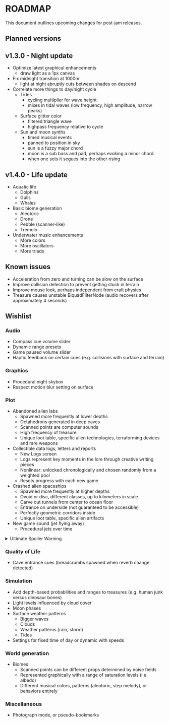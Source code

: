 # ROADMAP
This document outlines upcoming changes for post-jam releases.

## Planned versions
## v1.3.0 - Night update
- Optimize latest graphical enhancements
  - draw light as a 1px canvas
- Fix midnight transition at 1000m
  - light at night abruptly cuts between shades on descend
- Correlate more things to day/night cycle
  - Tides
    - cycling multiplier for wave height
    - mixes in tidal waves (low frequency, high amplitude, narrow peaks)
  - Surface glitter color
    - filtered triangle wave
    - highpass frequency relative to cycle
  - Sun and moon synths
    - timed musical events
    - panned to position in sky
    - sun is a fuzzy major chord
    - moon is a sub bass and pad, perhaps evoking a minor chord
    - when one sets it segues into the other rising

## v1.4.0 - Life update
- Aquatic life
  - Dolphins
  - Gulls
  - Whales
- Basic biome generation
  - Aleotoric
  - Drone
  - Pebble (scanner-like)
  - Tremolo
- Underwater music enhancements
  - More colors
  - More oscillators
  - More triads

## Known issues
- Acceleration from zero and turning can be slow on the surface
- Improve collision detection to prevent getting stuck in terrain
- Improve mouse look, perhaps independent from craft physics
- Treasure causes unstable BiquadFilterNode (audio recovers after approximately 4 seconds)

## Wishlist
### Audio
- Compass cue volume slider
- Dynamic range presets
- Game paused volume slider
- Haptic feedback on certain cues (e.g. collisions with surface and terrain)

### Graphics
- Procedural night skybox
- Respect motion blur setting on surface

### Plot
- Abandoned alien labs
  - Spawned more frequently at lower depths
  - Octahedrons generated in deep caves
  - Scanned points are computer sounds
  - High frequency of treasure
  - Unique loot table, specific alien technologies, terraforming devices and rare weapons
- Collectible data logs, letters and reports
  - New Logs screen
  - Logs represent key moments in the lore through creative writing pieces
  - Nonlinear: unlocked chronologically and chosen randomly from a weighted pool
  - Resets progress with each new game
- Crashed alien spaceships
  - Spawned more frequently at higher depths
  - Ovoid or disc, different classes, up to kilometers in scale
  - Carve out tunnels from center to ocean floor
  - Entrance on underside (not guaranteed to be accessible)
  - Perfectly geometric corridors inside
  - Unique loot table, specific alien artifacts
- New game sound (jet flying away)
  - Procedural jets over time

<details>
  <summary>Ultimate Spoiler Warning</summary>
  <ul>
    <li>Aliens wanted to peacefully immigrate to Earth.</li>
    <li>Alien leaders established a secret base on Earth.</li>
    <li>Convert UXO archetype to munitions, add Resistance side (more prevalent at lower depths) and more nouns.</li>
  </ul>
</details>

### Quality of Life
- Cave entrance cues (breadcrumbs spawned when reverb change detected)

### Simulation
- Add depth-based probabilities and ranges to treasures (e.g. human junk versus dinosaur bones)
- Light levels influenced by cloud cover
- Moon phases
- Surface weather patterns
  - Bigger waves
  - Clouds
  - Weather patterns (rain, storm)
  - Tides
- Settings for fixed time of day or dynamic with speeds

### World generation
- Biomes
  - Scanned points can be different props determined by noise fields
  - Represented graphically with a range of saturation levels (i.e. albedo)
  - Different musical colors, patterns (aleotoric, step melody), or behaviors entirely

### Miscellaneous
- Photograph mode, or pseudo-bookmarks
